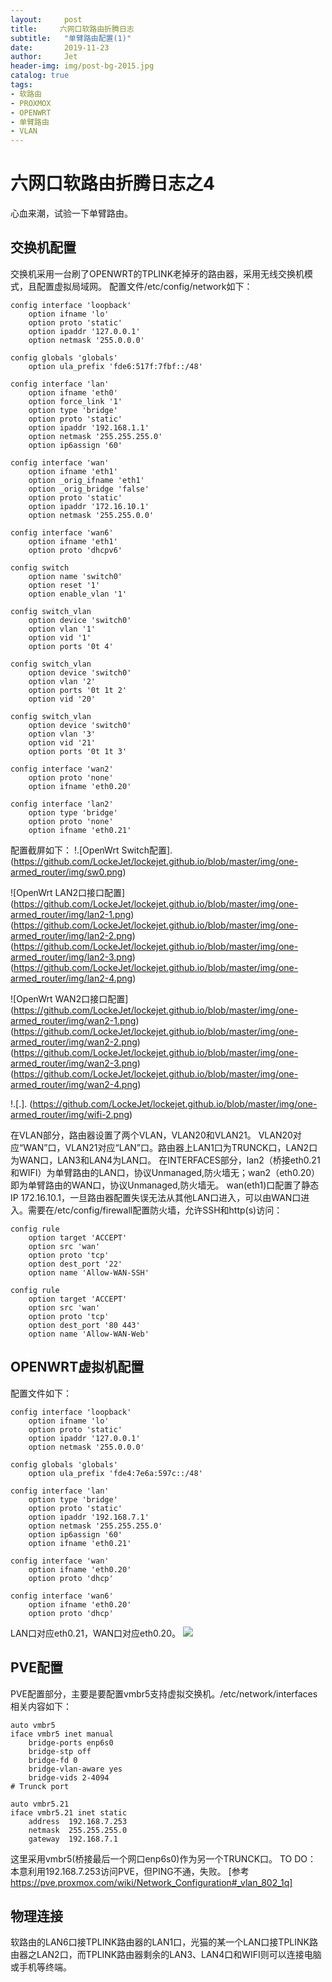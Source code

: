 ```yaml
---
layout:     post
title:     六网口软路由折腾日志
subtitle:   "单臂路由配置(1)"
date:       2019-11-23
author:     Jet
header-img: img/post-bg-2015.jpg
catalog: true
tags: 
- 软路由
- PROXMOX
- OPENWRT
- 单臂路由
- VLAN
---
```

# 六网口软路由折腾日志之4

心血来潮，试验一下单臂路由。

## 交换机配置
交换机采用一台刷了OPENWRT的TPLINK老掉牙的路由器，采用无线交换机模式，且配置虚拟局域网。
配置文件/etc/config/network如下：
```
config interface 'loopback'
	option ifname 'lo'
	option proto 'static'
	option ipaddr '127.0.0.1'
	option netmask '255.0.0.0'

config globals 'globals'
	option ula_prefix 'fde6:517f:7fbf::/48'

config interface 'lan'
	option ifname 'eth0'
	option force_link '1'
	option type 'bridge'
	option proto 'static'
	option ipaddr '192.168.1.1'
	option netmask '255.255.255.0'
	option ip6assign '60'

config interface 'wan'
	option ifname 'eth1'
	option _orig_ifname 'eth1'
	option _orig_bridge 'false'
	option proto 'static'
	option ipaddr '172.16.10.1'
	option netmask '255.255.0.0'

config interface 'wan6'
	option ifname 'eth1'
	option proto 'dhcpv6'

config switch
	option name 'switch0'
	option reset '1'
	option enable_vlan '1'

config switch_vlan
	option device 'switch0'
	option vlan '1'
	option vid '1'
	option ports '0t 4'

config switch_vlan
	option device 'switch0'
	option vlan '2'
	option ports '0t 1t 2'
	option vid '20'

config switch_vlan
	option device 'switch0'
	option vlan '3'
	option vid '21'
	option ports '0t 1t 3'

config interface 'wan2'
	option proto 'none'
	option ifname 'eth0.20'

config interface 'lan2'
	option type 'bridge'
	option proto 'none'
	option ifname 'eth0.21'
```
配置截屏如下：
!.[OpenWrt Switch配置].
(https://github.com/LockeJet/lockejet.github.io/blob/master/img/one-armed_router/img/sw0.png)


![OpenWrt LAN2口接口配置]
(https://github.com/LockeJet/lockejet.github.io/blob/master/img/one-armed_router/img/lan2-1.png)
(https://github.com/LockeJet/lockejet.github.io/blob/master/img/one-armed_router/img/lan2-2.png)
(https://github.com/LockeJet/lockejet.github.io/blob/master/img/one-armed_router/img/lan2-3.png)
(https://github.com/LockeJet/lockejet.github.io/blob/master/img/one-armed_router/img/lan2-4.png)


![OpenWrt WAN2口接口配置]
(https://github.com/LockeJet/lockejet.github.io/blob/master/img/one-armed_router/img/wan2-1.png)
(https://github.com/LockeJet/lockejet.github.io/blob/master/img/one-armed_router/img/wan2-2.png)
(https://github.com/LockeJet/lockejet.github.io/blob/master/img/one-armed_router/img/wan2-3.png)
(https://github.com/LockeJet/lockejet.github.io/blob/master/img/one-armed_router/img/wan2-4.png)


!.[.].
(https://github.com/LockeJet/lockejet.github.io/blob/master/img/one-armed_router/img/wifi-2.png)

在VLAN部分，路由器设置了两个VLAN，VLAN20和VLAN21。
VLAN20对应“WAN”口，VLAN21对应“LAN”口。路由器上LAN1口为TRUNCK口，LAN2口为WAN口，LAN3和LAN4为LAN口。
在INTERFACES部分，lan2（桥接eth0.21和WIFI）为单臂路由的LAN口，协议Unmanaged,防火墙无；wan2（eth0.20）即为单臂路由的WAN口，协议Unmanaged,防火墙无。
wan(eth1)口配置了静态IP 172.16.10.1，一旦路由器配置失误无法从其他LAN口进入，可以由WAN口进入。需要在/etc/config/firewall配置防火墙，允许SSH和http(s)访问：
```
config rule
	option target 'ACCEPT'
	option src 'wan'
	option proto 'tcp'
	option dest_port '22'
	option name 'Allow-WAN-SSH'

config rule
	option target 'ACCEPT'
	option src 'wan'
	option proto 'tcp'
	option dest_port '80 443'
	option name 'Allow-WAN-Web'
```

## OPENWRT虚拟机配置
配置文件如下：
```
config interface 'loopback'
	option ifname 'lo'
	option proto 'static'
	option ipaddr '127.0.0.1'
	option netmask '255.0.0.0'

config globals 'globals'
	option ula_prefix 'fde4:7e6a:597c::/48'

config interface 'lan'
	option type 'bridge'
	option proto 'static'
	option ipaddr '192.168.7.1'
	option netmask '255.255.255.0'
	option ip6assign '60'
	option ifname 'eth0.21'

config interface 'wan'
	option ifname 'eth0.20'
	option proto 'dhcp'

config interface 'wan6'
	option ifname 'eth0.20'
	option proto 'dhcp'
```
LAN口对应eth0.21，WAN口对应eth0.20。
![](https://raw.githubusercontent.com/qiubaiying/qiubaiying.github.io/master/img/readme-side.png)

## PVE配置
PVE配置部分，主要是要配置vmbr5支持虚拟交换机。/etc/network/interfaces相关内容如下：
```
auto vmbr5
iface vmbr5 inet manual
	bridge-ports enp6s0
	bridge-stp off
	bridge-fd 0
	bridge-vlan-aware yes
	bridge-vids 2-4094
# Trunck port

auto vmbr5.21
iface vmbr5.21 inet static
	address  192.168.7.253
	netmask  255.255.255.0
	gateway  192.168.7.1
```
这里采用vmbr5(桥接最后一个网口enp6s0)作为另一个TRUNCK口。
TO DO： 本意利用192.168.7.253访问PVE，但PING不通，失败。
[参考 https://pve.proxmox.com/wiki/Network_Configuration#_vlan_802_1q]

## 物理连接
软路由的LAN6口接TPLINK路由器的LAN1口，光猫的某一个LAN口接TPLINK路由器之LAN2口，而TPLINK路由器剩余的LAN3、LAN4口和WIFI则可以连接电脑或手机等终端。

